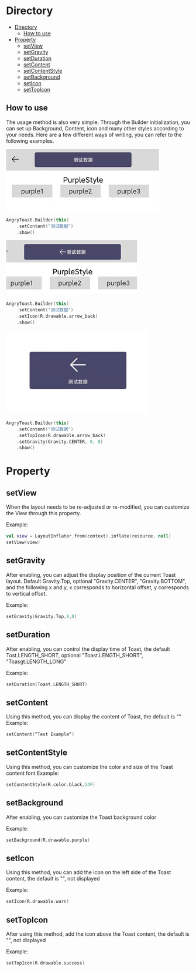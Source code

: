 # Directory

- [Directory](#directory)
  - [How to use](#how-to-use)
- [Property](#property)
  - [setView](#setview)
  - [setGravity](#setgravity)
  - [setDuration](#setduration)
  - [setContent](#setcontent)
  - [setContentStyle](#setcontentstyle)
  - [setBackground](#setbackground)
  - [setIcon](#seticon)
  - [setTopIcon](#settopicon)

## How to use

The usage method is also very simple. Through the Builder initialization, you can set up Background, Content, icon and many other styles according to your needs. Here are a few different ways of writing, you can refer to the following examples.

![toast1](../Image/toast3.png)

```kotlin
AngryToast.Builder(this)
    .setContent("测试数据")
    .show()
```

![toast2](../Image/toast2.png)

```kotlin
AngryToast.Builder(this)
    .setContent("测试数据")
    .setIcon(R.drawable.arrow_back)
    .show()
```

![toast3](../Image/toast1.png)

```kotlin
AngryToast.Builder(this)
    .setContent("测试数据")
    .setTopIcon(R.drawable.arrow_back)
    .setGravity(Gravity.CENTER, 0, 0)
    .show()
```

# Property

## setView

When the layout needs to be re-adjusted or re-modified, you can customize the View through this property.

Example:

```kotlin
val view = LayoutInflater.from(context).inflate(resource, null)
setView(view)
```

## setGravity

After enabling, you can adjust the display position of the current Toast layout. Default Gravity.Top, optional "Gravity.CENTER", "Gravity.BOTTOM", and the following x and y, x corresponds to horizontal offset, y corresponds to vertical offset.

Example:

```kotlin
setGravity(Gravity.Top,0,0)
```

## setDuration

After enabling, you can control the display time of Toast, the default Tost.LENGTH_SHORT, optional "Toast.LENGTH_SHORT", "Toasgt.LENGTH_LONG"

Example:

```kotlin
setDuration(Toast.LENGTH_SHORT)
```

## setContent

Using this method, you can display the content of Toast, the default is ""
Example:

```kotlin
setContent(”Test Example“)
```

## setContentStyle

Using this method, you can customize the color and size of the Toast content font
Example:

```kotlin
setContentStyle(R.color.black,14F)
```

## setBackground

After enabling, you can customize the Toast background color

Example:

```kotlin
setBackground(R.drawable.purple)
```

## setIcon

Using this method, you can add the icon on the left side of the Toast content, the default is "", not displayed

Example:

```kotlin
setIcon(R.drawable.warn)
```

## setTopIcon

After using this method, add the icon above the Toast content, the default is "", not displayed

Example:

```kotlin
setTopIcon(R.drawable.success)
```
